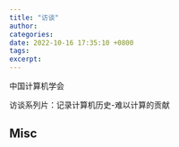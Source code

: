 ```yaml
---
title: "访谈"
author: 
categories: 
date: 2022-10-16 17:35:10 +0800
tags: 
excerpt: 
---
```







中国计算机学会

访谈系列片：记录计算机历史-难以计算的贡献






## Misc

